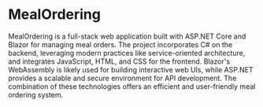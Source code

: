 # MealOrdering
MealOrdering is a full-stack web application built with ASP.NET Core and Blazor for managing meal orders. The project incorporates C# on the backend, leveraging modern practices like service-oriented architecture, and integrates JavaScript, HTML, and CSS for the frontend. Blazor's WebAssembly is likely used for building interactive web UIs, while ASP.NET provides a scalable and secure environment for API development. The combination of these technologies offers an efficient and user-friendly meal ordering system.

